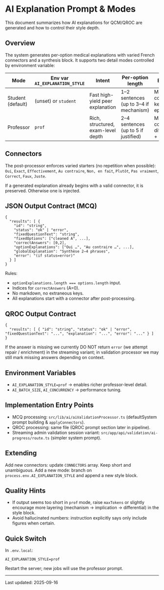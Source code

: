 # AI Explanation Prompt & Modes

This document summarizes how AI explanations for QCM/QROC are generated and how to control their style depth.

## Overview
The system generates per-option medical explanations with varied French connectors and a synthesis block. It supports two detail modes controlled by environment variable:

| Mode | Env var `AI_EXPLANATION_STYLE` | Intent | Per-option length | Extra content |
|------|--------------------------------|--------|-------------------|---------------|
| Student (default) | (unset) or `student` | Fast high-yield peer explanation | 1–2 sentences (up to 3–4 if mechanism) | Mechanism OR correction OR key epidemiology |
| Professor | `prof` | Rich, structured, exam-level depth | 2–4 sentences (up to 5 if justified) | Mechanism + consequence + differential/pitfall + optional stat |

## Connectors
The post-processor enforces varied starters (no repetition when possible):
`Oui`, `Exact`, `Effectivement`, `Au contraire`, `Non, en fait`, `Plutôt`, `Pas vraiment`, `Correct`, `Faux`, `Juste`.

If a generated explanation already begins with a valid connector, it is preserved. Otherwise one is injected.

## JSON Output Contract (MCQ)
```
{
  "results": [ {
    "id": "string",
    "status": "ok" | "error",
    "fixedQuestionText": "string",
    "fixedOptions": ["cleaned A", ...],
    "correctAnswers": [0,2],
    "optionExplanations": ["Oui …", "Au contraire …", ...],
    "globalExplanation": "Synthèse 2–4 phrases",
    "error": "(if status=error)"
  } ]
}
```
Rules:
- `optionExplanations.length === options.length` input.
- Indices for `correctAnswers` (A=0).
- No markdown, no extraneous keys.
- All explanations start with a connector after post-processing.

## QROC Output Contract
```
{
  "results": [ { "id": "string", "status": "ok" | "error", "fixedQuestionText": "...", "explanation": "...", "error": "..." } ]
}
```
If the answer is missing we currently DO NOT return `error` (we attempt repair / enrichment) in the streaming variant; in validation processor we may still mark missing answers depending on context.

## Environment Variables
- `AI_EXPLANATION_STYLE=prof` → enables richer professor-level detail.
- `AI_BATCH_SIZE`, `AI_CONCURRENCY` → performance tuning.

## Implementation Entry Points
- MCQ processing: `src/lib/ai/aiValidationProcessor.ts` (defaultSystem prompt building & `applyConnectors`).
- QROC processing: same file (QROC prompt section later in pipeline).
- Streaming admin validation session variant: `src/app/api/validation/ai-progress/route.ts` (simpler system prompt).

## Extending
Add new connectors: update `CONNECTORS` array. Keep short and unambiguous.
Add a new mode: branch on `process.env.AI_EXPLANATION_STYLE` and append a new style block.

## Quality Hints
- If output seems too short in `prof` mode, raise `maxTokens` or slightly encourage more layering (mechanism → implication → differential) in the style block.
- Avoid hallucinated numbers: instruction explicitly says only include figures when certain.

## Quick Switch
In `.env.local`:
```
AI_EXPLANATION_STYLE=prof
```
Restart the server; new jobs will use the professor prompt.

---
Last updated: 2025-09-16
